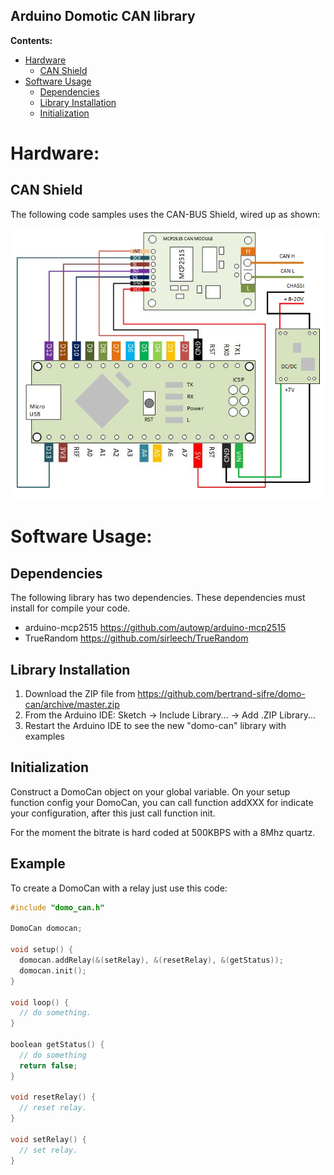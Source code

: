Arduino Domotic CAN library
---------------------------------------------------------

**Contents:**
* [Hardware](#hardware)
   * [CAN Shield](#can-shield)
* [Software Usage](#software-usage)
   * [Dependencies](#dependencies)
   * [Library Installation](#library-installation)
   * [Initialization](#initialization)

# Hardware:

## CAN Shield

The following code samples uses the CAN-BUS Shield, wired up as shown:

![MCP2515 CAN-Shield wiring](examples/wiring.png)

# Software Usage:

## Dependencies

The following library has two dependencies. These dependencies must install for compile your code.

* arduino-mcp2515 https://github.com/autowp/arduino-mcp2515
* TrueRandom https://github.com/sirleech/TrueRandom

## Library Installation

1. Download the ZIP file from https://github.com/bertrand-sifre/domo-can/archive/master.zip
2. From the Arduino IDE: Sketch -> Include Library... -> Add .ZIP Library...
3. Restart the Arduino IDE to see the new "domo-can" library with examples

## Initialization

Construct a DomoCan object on your global variable. On your setup function config your DomoCan, you can call function addXXX for indicate your configuration, after this just call function init.

For the moment the bitrate is hard coded at 500KBPS with a 8Mhz quartz.

## Example

To create a DomoCan with a relay just use this code:

```C++
#include "domo_can.h"

DomoCan domocan;

void setup() {
  domocan.addRelay(&(setRelay), &(resetRelay), &(getStatus));
  domocan.init();
}

void loop() {
  // do something.
}

boolean getStatus() {
  // do something
  return false;
}

void resetRelay() {
  // reset relay.
}

void setRelay() {
  // set relay.
}
````
